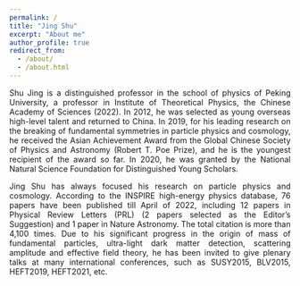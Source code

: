 ```yaml
---
permalink: /
title: "Jing Shu"
excerpt: "About me"
author_profile: true
redirect_from: 
  - /about/
  - /about.html
---
```


 <p align="justify" class="pt-3">Shu Jing is a distinguished professor in the school of physics of Peking University, a professor in Institute of Theoretical Physics, the Chinese Academy of Sciences (2022). In 2012, he was selected as young overseas high-level talent and returned to China. In 2019, for his leading research on the breaking of fundamental symmetries in particle physics and cosmology, he received the Asian Achievement Award from the Global Chinese Society of Physics and Astronomy (Robert T. Poe Prize), and he is the youngest recipient of the award so far. In 2020, he was granted by the National Natural Science Foundation for Distinguished Young Scholars.</p>
 
 <p align="justify" class="pt-3">Jing Shu has always focused his research on particle physics and cosmology. According to the INSPIRE high-energy physics database, 76 papers have been published till April of 2022, including 12 papers in Physical Review Letters (PRL) (2 papers selected as the Editor’s Suggestion) and 1 paper in Nature Astronomy. The total citation is more than 4,100 times. Due to his significant progress in the origin of mass of fundamental particles, ultra-light dark matter detection, scattering amplitude and effective field theory, he has been invited to give plenary talks at many international conferences, such as SUSY2015, BLV2015, HEFT2019, HEFT2021, etc. </p>